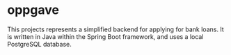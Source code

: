 # oppgave
This projects represents a simplified backend for applying for bank loans. It is written in Java within the Spring Boot framework, and uses a local PostgreSQL database. 
